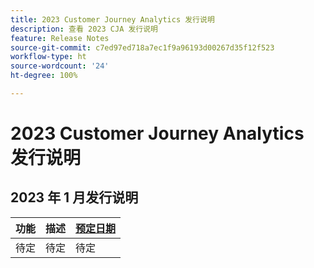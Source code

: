 ```yaml
---
title: 2023 Customer Journey Analytics 发行说明
description: 查看 2023 CJA 发行说明
feature: Release Notes
source-git-commit: c7ed97ed718a7ec1f9a96193d00267d35f12f523
workflow-type: ht
source-wordcount: '24'
ht-degree: 100%

---
```


# 2023 Customer Journey Analytics 发行说明

## 2023 年 1 月发行说明

| 功能 | 描述 | [预定日期](/help/release-notes/releases.md) |
| ----------- | ---------- | ----- |
| 待定 | 待定 | 待定 |
